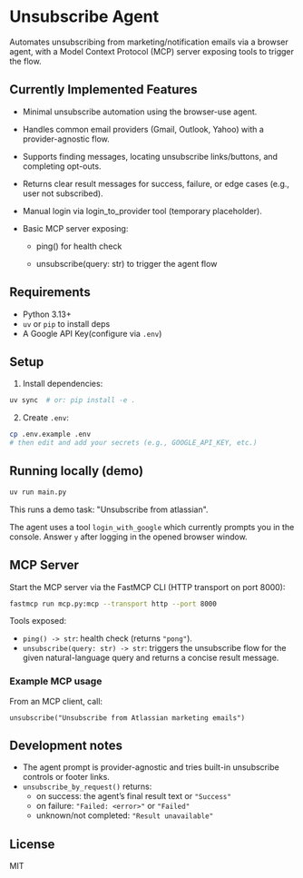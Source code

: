 # Unsubscribe Agent

Automates unsubscribing from marketing/notification emails via a browser agent, with a Model Context Protocol (MCP) server exposing tools to trigger the flow.

## Currently Implemented Features

- Minimal unsubscribe automation using the browser-use agent.

- Handles common email providers (Gmail, Outlook, Yahoo) with a provider-agnostic flow.

- Supports finding messages, locating unsubscribe links/buttons, and completing opt-outs.

- Returns clear result messages for success, failure, or edge cases (e.g., user not subscribed).

- Manual login via login_to_provider tool (temporary placeholder).

- Basic MCP server exposing:

    - ping() for health check

    - unsubscribe(query: str) to trigger the agent flow

## Requirements
- Python 3.13+
- `uv` or `pip` to install deps
- A Google API Key(configure via `.env`)

## Setup
1. Install dependencies:
```bash
uv sync  # or: pip install -e .
```
2. Create `.env`:
```bash
cp .env.example .env  
# then edit and add your secrets (e.g., GOOGLE_API_KEY, etc.)
```

## Running locally (demo)
```bash
uv run main.py 
```
This runs a demo task: "Unsubscribe from atlassian".

The agent uses a tool `login_with_google` which currently prompts you in the console. Answer `y` after logging in the opened browser window.

## MCP Server
Start the MCP server via the FastMCP CLI (HTTP transport on port 8000):
```bash
fastmcp run mcp.py:mcp --transport http --port 8000
```

Tools exposed:
- `ping() -> str`: health check (returns `"pong"`).
- `unsubscribe(query: str) -> str`: triggers the unsubscribe flow for the given natural-language query and returns a concise result message.

### Example MCP usage
From an MCP client, call:
```text
unsubscribe("Unsubscribe from Atlassian marketing emails")
```

## Development notes
- The agent prompt is provider-agnostic and tries built-in unsubscribe controls or footer links.
- `unsubscribe_by_request()` returns:
  - on success: the agent’s final result text or `"Success"`
  - on failure: `"Failed: <error>"` or `"Failed"`
  - unknown/not completed: `"Result unavailable"`

## License
MIT

